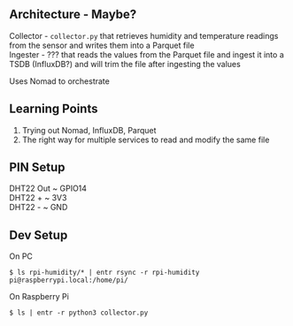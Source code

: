 ## Architecture - Maybe?
Collector - `collector.py` that retrieves humidity and temperature readings from the sensor and writes them into a Parquet file  
Ingester - ??? that reads the values from the Parquet file and ingest it into a TSDB (InfluxDB?) and will trim the file after ingesting the values  


Uses Nomad to orchestrate

## Learning Points
1. Trying out Nomad, InfluxDB, Parquet
1. The right way for multiple services to read and modify the same file 

## PIN Setup
DHT22 Out ~ GPIO14  
DHT22 + ~ 3V3  
DHT22 - ~ GND  

## Dev Setup
On PC 

```$ ls rpi-humidity/* | entr rsync -r rpi-humidity pi@raspberrypi.local:/home/pi/```

On Raspberry Pi

```$ ls | entr -r python3 collector.py```

